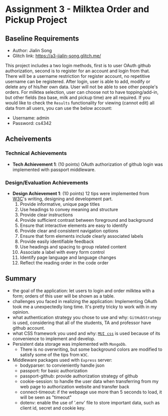 Assignment 3 - Milktea Order and Pickup Project
===
Baseline Requirements
---
- Author: Jialin Song
- Glitch link: https://a3-jialin-song.glitch.me/

This project includes a two login methods, first is to user OAuth github authorization, second is to register for an account and login from that. There will be a username restriction for register account, no repetitive username can be registered. After login, user is able to add, modify or delete any of his/her own data. User will not be able to see other people's orders. For milktea selection, user can choose not to have topping/add-in, but other fields (tea base, milk and pickup time) are all required. If you would like to check the `Results` functionality for viewing (cannot edit) all data from all users, you can use the below account:
- Username: admin
- Password: cs4342

Acheivements
---
### Technical Achievements
- **Tech Achievement 1**: (10 points) OAuth authorization of github login was implemented with passport middleware. 

### Design/Evaluation Achievements
- **Design Achievement 1**: (10 points) 12 tips were implemented from [W3C](https://www.w3.org/WAI/)'s writing, designing and development part.
  1.	Provide informative, unique page titles
  2.	Use headings to convey meaning and structure
  3.	Provide clear instructions
  4.	Provide sufficient contrast between foreground and background
  5.	Ensure that interactive elements are easy to identify
  6.	Provide clear and consistent navigation options
  7.	Ensure that form elements include clearly associated labels
  8.	Provide easily identifiable feedback
  9.	Use headings and spacing to group related content
  10.	Associate a label with every form control
  11.	Identify page language and language changes
  12.	Reflect the reading order in the code order

Summary
---
- the goal of the application: let users to login and order milktea with a form; orders of this user will be shown as a table.
- challenges you faced in realizing the application: Implementing OAuth took me a unexpectedly long time. It's pretty tricky to work with in my opinion.
- what authentication strategy you chose to use and why: `GitHubStrategy` is used, considering that all of the students, TA and professor have github account.
- what CSS framework you used and why:  [`MUI css`](https://www.muicss.com/) is used because of its convenience to implement and develop.
- Persistent data storage was implemented with `MongoDb`.
  - There is no overwriting, but some background colors are modified to satisfy some of the tips from `W3C`.
- Middleware packages used with `Express` server:
  - bodyparser: to convieniently handle json
  - passport: for basic authorization
  - passport-github: provide authorization strategy of github 
  - cookie-session: to handle the user data when transferring from my web page to authorization website and transfer back
  - connect-timeout: if the webpage use more than 5 seconds to load, it will be seen as "timeout"
  - dotenv: enable the use of '.env' file to store important data, such as client id, secret and cookie key.
